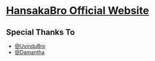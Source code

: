 # [HansakaBro Official Website](https://hansakabro.tk/)


## Special Thanks To
- [@UvinduBro](https://github.com/UvinduBro) 
- [@Damantha](https://github.com/Damantha126)
